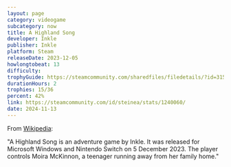 ```yaml
---
layout: page
category: videogame
subcategory: now
title: A Highland Song
developer: Inkle
publisher: Inkle
platform: Steam
releaseDate: 2023-12-05
howlongtobeat: 13
difficulty:
trophyGuide: https://steamcommunity.com/sharedfiles/filedetails/?id=3150754040
durationHours: 2
trophies: 15/36
percent: 42%
link: https://steamcommunity.com/id/steinea/stats/1240060/
date: 2024-11-13
---
```


From [Wikipedia](https://en.wikipedia.org/wiki/A_Highland_Song):

"A Highland Song is an adventure game by Inkle. It was released for Microsoft Windows and Nintendo Switch on 5 December 2023. The player controls Moira McKinnon, a teenager running away from her family home."
